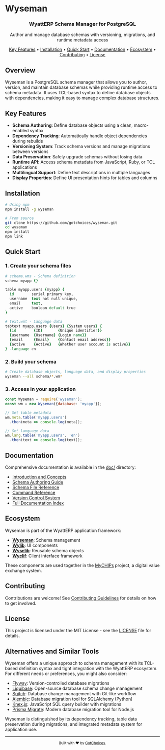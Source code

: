 # Wyseman

<div align="center">
  <h3>WyattERP Schema Manager for PostgreSQL</h3>
  <p>Author and manage database schemas with versioning, migrations, and runtime metadata access</p>
</div>

<p align="center">
  <a href="#key-features">Key Features</a> •
  <a href="#installation">Installation</a> •
  <a href="#quick-start">Quick Start</a> •
  <a href="#documentation">Documentation</a> •
  <a href="#ecosystem">Ecosystem</a> •
  <a href="#contributing">Contributing</a> •
  <a href="#license">License</a>
</p>

## Overview

Wyseman is a PostgreSQL schema manager that allows you to author, version, and maintain database schemas while providing runtime access to schema metadata. It uses TCL-based syntax to define database objects with dependencies, making it easy to manage complex database structures.

## Key Features

- **Schema Authoring**: Define database objects using a clean, macro-enabled syntax
- **Dependency Tracking**: Automatically handle object dependencies during rebuilds
- **Versioning System**: Track schema versions and manage migrations between versions
- **Data Preservation**: Safely upgrade schemas without losing data
- **Runtime API**: Access schema metadata from JavaScript, Ruby, or TCL applications
- **Multilingual Support**: Define text descriptions in multiple languages
- **Display Properties**: Define UI presentation hints for tables and columns

## Installation

```bash
# Using npm
npm install -g wyseman

# From source
git clone https://github.com/gotchoices/wyseman.git
cd wyseman
npm install
npm link
```

## Quick Start

### 1. Create your schema files

```tcl
# schema.wms - Schema definition
schema myapp {}

table myapp.users {myapp} {
  id        serial primary key,
  username  text not null unique,
  email     text,
  active    boolean default true
}

# text.wmt - Language data
tabtext myapp.users {Users} {System users} {
  {id        {ID}       {Unique identifier}}
  {username  {Username} {Login name}}
  {email     {Email}    {Contact email address}}
  {active    {Active}   {Whether user account is active}}
} -language en
```

### 2. Build your schema

```bash
# Create database objects, language data, and display properties
wyseman --all schema/*.wm*
```

### 3. Access in your application

```javascript
const Wyseman = require('wyseman');
const wm = new Wyseman({database: 'myapp'});

// Get table metadata
wm.meta.table('myapp.users')
  .then(meta => console.log(meta));

// Get language data
wm.lang.table('myapp.users', 'en')
  .then(text => console.log(text));
```

## Documentation

Comprehensive documentation is available in the [doc/](./doc/) directory:

- [Introduction and Concepts](./doc/concepts.md)
- [Schema Authoring Guide](./doc/authoring.md)
- [Schema File Reference](./doc/schema-files.md)
- [Command Reference](./doc/command-reference.md)
- [Version Control System](./doc/versioning.md)
- [Full Documentation Index](./doc/README.md)

## Ecosystem

Wyseman is part of the WyattERP application framework:

- **[Wyseman](https://github.com/gotchoices/wyseman)**: Schema management
- **[Wylib](https://github.com/gotchoices/wylib)**: UI components
- **[Wyselib](https://github.com/gotchoices/wyselib)**: Reusable schema objects
- **[Wyclif](https://github.com/gotchoices/wyclif)**: Client interface framework

These components are used together in the [MyCHIPs](https://github.com/gotchoices/mychips) project, a digital value exchange system.

## Contributing

Contributions are welcome! See [Contributing Guidelines](./doc/contributing.md) for details on how to get involved.

## License

This project is licensed under the MIT License - see the [LICENSE](./LICENSE) file for details.

## Alternatives and Similar Tools

Wyseman offers a unique approach to schema management with its TCL-based definition syntax and tight integration with the WyattERP ecosystem. For different needs or preferences, you might also consider:

- [Flyway](https://flywaydb.org/): Version-controlled database migrations
- [Liquibase](https://www.liquibase.org/): Open-source database schema change management
- [Sqitch](https://sqitch.org/): Database change management with Git-like workflow
- [Alembic](https://alembic.sqlalchemy.org/): Database migration tool for SQLAlchemy (Python)
- [Knex.js](http://knexjs.org/#Migrations): JavaScript SQL query builder with migrations
- [Prisma Migrate](https://www.prisma.io/migrate): Modern database migration tool for Node.js

Wyseman is distinguished by its dependency tracking, table data preservation during migrations, and integrated metadata system for application use.

---

<div align="center">
  <sub>Built with ❤︎ by <a href="https://github.com/gotchoices">GotChoices</a>.</sub>
</div>